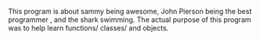 This program is about sammy being awesome, John Pierson being the best programmer , and the shark swimming. The actual purpose of this program was to help learn functions/ classes/ and objects.
